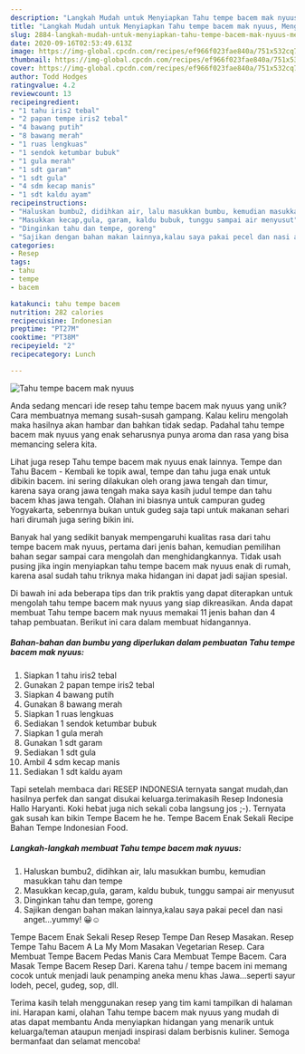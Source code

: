 ```yaml
---
description: "Langkah Mudah untuk Menyiapkan Tahu tempe bacem mak nyuus, Menggugah Selera"
title: "Langkah Mudah untuk Menyiapkan Tahu tempe bacem mak nyuus, Menggugah Selera"
slug: 2884-langkah-mudah-untuk-menyiapkan-tahu-tempe-bacem-mak-nyuus-menggugah-selera
date: 2020-09-16T02:53:49.613Z
image: https://img-global.cpcdn.com/recipes/ef966f023fae840a/751x532cq70/tahu-tempe-bacem-mak-nyuus-foto-resep-utama.jpg
thumbnail: https://img-global.cpcdn.com/recipes/ef966f023fae840a/751x532cq70/tahu-tempe-bacem-mak-nyuus-foto-resep-utama.jpg
cover: https://img-global.cpcdn.com/recipes/ef966f023fae840a/751x532cq70/tahu-tempe-bacem-mak-nyuus-foto-resep-utama.jpg
author: Todd Hodges
ratingvalue: 4.2
reviewcount: 13
recipeingredient:
- "1 tahu iris2 tebal"
- "2 papan tempe iris2 tebal"
- "4 bawang putih"
- "8 bawang merah"
- "1 ruas lengkuas"
- "1 sendok ketumbar bubuk"
- "1 gula merah"
- "1 sdt garam"
- "1 sdt gula"
- "4 sdm kecap manis"
- "1 sdt kaldu ayam"
recipeinstructions:
- "Haluskan bumbu2, didihkan air, lalu masukkan bumbu, kemudian masukkan tahu dan tempe"
- "Masukkan kecap,gula, garam, kaldu bubuk, tunggu sampai air menyusut"
- "Dinginkan tahu dan tempe, goreng"
- "Sajikan dengan bahan makan lainnya,kalau saya pakai pecel dan nasi anget...yummy! 😀☺"
categories:
- Resep
tags:
- tahu
- tempe
- bacem

katakunci: tahu tempe bacem 
nutrition: 282 calories
recipecuisine: Indonesian
preptime: "PT27M"
cooktime: "PT38M"
recipeyield: "2"
recipecategory: Lunch

---
```



![Tahu tempe bacem mak nyuus](https://img-global.cpcdn.com/recipes/ef966f023fae840a/751x532cq70/tahu-tempe-bacem-mak-nyuus-foto-resep-utama.jpg)

Anda sedang mencari ide resep tahu tempe bacem mak nyuus yang unik? Cara membuatnya memang susah-susah gampang. Kalau keliru mengolah maka hasilnya akan hambar dan bahkan tidak sedap. Padahal tahu tempe bacem mak nyuus yang enak seharusnya punya aroma dan rasa yang bisa memancing selera kita.

Lihat juga resep Tahu tempe bacem mak nyuus enak lainnya. Tempe dan Tahu Bacem - Kembali ke topik awal, tempe dan tahu juga enak untuk dibikin bacem. ini sering dilakukan oleh orang jawa tengah dan timur, karena saya orang jawa tengah maka saya kasih judul tempe dan tahu bacem khas jawa tengah. Olahan ini biasnya untuk campuran gudeg Yogyakarta, sebenrnya bukan untuk gudeg saja tapi untuk makanan sehari hari dirumah juga sering bikin ini.

Banyak hal yang sedikit banyak mempengaruhi kualitas rasa dari tahu tempe bacem mak nyuus, pertama dari jenis bahan, kemudian pemilihan bahan segar sampai cara mengolah dan menghidangkannya. Tidak usah pusing jika ingin menyiapkan tahu tempe bacem mak nyuus enak di rumah, karena asal sudah tahu triknya maka hidangan ini dapat jadi sajian spesial.


Di bawah ini ada beberapa tips dan trik praktis yang dapat diterapkan untuk mengolah tahu tempe bacem mak nyuus yang siap dikreasikan. Anda dapat membuat Tahu tempe bacem mak nyuus memakai 11 jenis bahan dan 4 tahap pembuatan. Berikut ini cara dalam membuat hidangannya.

<!--inarticleads1-->

##### Bahan-bahan dan bumbu yang diperlukan dalam pembuatan Tahu tempe bacem mak nyuus:

1. Siapkan 1 tahu iris2 tebal
1. Gunakan 2 papan tempe iris2 tebal
1. Siapkan 4 bawang putih
1. Gunakan 8 bawang merah
1. Siapkan 1 ruas lengkuas
1. Sediakan 1 sendok ketumbar bubuk
1. Siapkan 1 gula merah
1. Gunakan 1 sdt garam
1. Sediakan 1 sdt gula
1. Ambil 4 sdm kecap manis
1. Sediakan 1 sdt kaldu ayam


Tapi setelah membaca dari RESEP INDONESIA ternyata sangat mudah,dan hasilnya perfek dan sangat disukai keluarga.terimakasih Resep Indonesia Hallo Haryanti. Koki hebat juga nich sekali coba langsung jos ;-). Ternyata gak susah kan bikin Tempe Bacem he he. Tempe Bacem Enak Sekali Recipe Bahan Tempe Indonesian Food. 

<!--inarticleads2-->

##### Langkah-langkah membuat Tahu tempe bacem mak nyuus:

1. Haluskan bumbu2, didihkan air, lalu masukkan bumbu, kemudian masukkan tahu dan tempe
1. Masukkan kecap,gula, garam, kaldu bubuk, tunggu sampai air menyusut
1. Dinginkan tahu dan tempe, goreng
1. Sajikan dengan bahan makan lainnya,kalau saya pakai pecel dan nasi anget...yummy! 😀☺


Tempe Bacem Enak Sekali Resep Resep Tempe Dan Resep Masakan. Resep Tempe Tahu Bacem A La My Mom Masakan Vegetarian Resep. Cara Membuat Tempe Bacem Pedas Manis Cara Membuat Tempe Bacem. Cara Masak Tempe Bacem Resep Dari. Karena tahu / tempe bacem ini memang cocok untuk menjadi lauk penamping aneka menu khas Jawa…seperti sayur lodeh, pecel, gudeg, sop, dll. 

Terima kasih telah menggunakan resep yang tim kami tampilkan di halaman ini. Harapan kami, olahan Tahu tempe bacem mak nyuus yang mudah di atas dapat membantu Anda menyiapkan hidangan yang menarik untuk keluarga/teman ataupun menjadi inspirasi dalam berbisnis kuliner. Semoga bermanfaat dan selamat mencoba!

